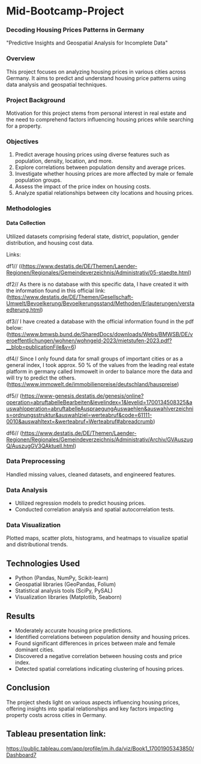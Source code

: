 # Mid-Bootcamp-Project

### Decoding Housing Prices Patterns in Germany

"Predictive Insights and Geospatial Analysis for Incomplete Data"

### Overview

This project focuses on analyzing housing prices in various cities across Germany. It aims to predict and understand housing price patterns using data analysis and geospatial techniques.

### Project Background

Motivation for this project stems from personal interest in real estate and the need to comprehend factors influencing housing prices while searching for a property.

### Objectives

1. Predict average housing prices using diverse features such as population, density, location, and more.
2. Explore correlations between population density and average prices.
3. Investigate whether housing prices are more affected by male or female population groups.
4. Assess the impact of the price index on housing costs.
5. Analyze spatial relationships between city locations and housing prices.

### Methodologies

#### Data Collection

Utilized datasets comprising federal state, district, population, gender distribution, and housing cost data.

Links:

df1// ((https://www.destatis.de/DE/Themen/Laender-Regionen/Regionales/Gemeindeverzeichnis/Administrativ/05-staedte.html)

df2//
As there is no database with this specific data, I have created it with the information found in this official link:
(https://www.destatis.de/DE/Themen/Gesellschaft-Umwelt/Bevoelkerung/Bevoelkerungsstand/Methoden/Erlauterungen/verstaedterung.html)

df3//
I have created a database with the official information found in the pdf below: 
(https://www.bmwsb.bund.de/SharedDocs/downloads/Webs/BMWSB/DE/veroeffentlichungen/wohnen/wohngeld-2023/mietstufen-2023.pdf?__blob=publicationFile&v=6)

df4//
Since I only found data for small groups of important cities or as a general index, I took approx. 50 % of the values from the leading real estate platform in germany called Immowelt in order to balance more the data and will try to predict the others. 
(https://www.immowelt.de/immobilienpreise/deutschland/hauspreise)

df5//
(https://www-genesis.destatis.de/genesis/online?operation=abruftabelleBearbeiten&levelindex=1&levelid=1700134508325&auswahloperation=abruftabelleAuspraegungAuswaehlen&auswahlverzeichnis=ordnungsstruktur&auswahlziel=werteabruf&code=61111-0010&auswahltext=&werteabruf=Werteabruf#abreadcrumb)

df6//
(https://www.destatis.de/DE/Themen/Laender-Regionen/Regionales/Gemeindeverzeichnis/Administrativ/Archiv/GVAuszugQ/AuszugGV3QAktuell.html)

### Data Preprocessing

Handled missing values, cleaned datasets, and engineered features.

### Data Analysis

- Utilized regression models to predict housing prices.
- Conducted correlation analysis and spatial autocorrelation tests.

### Data Visualization

Plotted maps, scatter plots, histograms, and heatmaps to visualize spatial and distributional trends.

## Technologies Used

- Python (Pandas, NumPy, Scikit-learn)
- Geospatial libraries (GeoPandas, Folium)
- Statistical analysis tools (SciPy, PySAL)
- Visualization libraries (Matplotlib, Seaborn)

## Results

- Moderately accurate housing price predictions.
- Identified correlations between population density and housing prices.
- Found significant differences in prices between male and female dominant cities.
- Discovered a negative correlation between housing costs and price index.
- Detected spatial correlations indicating clustering of housing prices.

## Conclusion

The project sheds light on various aspects influencing housing prices, offering insights into spatial relationships and key factors impacting property costs across cities in Germany.

## Tableau presentation link:

[
](https://public.tableau.com/app/profile/jm.ih.da/viz/Book1_17001905343850/Dashboard7)https://public.tableau.com/app/profile/jm.ih.da/viz/Book1_17001905343850/Dashboard7
